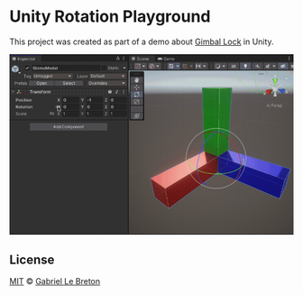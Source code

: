 # Unity Rotation Playground

This project was created as part of a demo about [Gimbal Lock](https://en.wikipedia.org/wiki/Gimbal_lock) in Unity.

![demo](./docs/example-unity-gimbal-lock-rotation.gif)

## License

[MIT](LICENSE.md) © [Gabriel Le Breton](https://gableroux.com)

